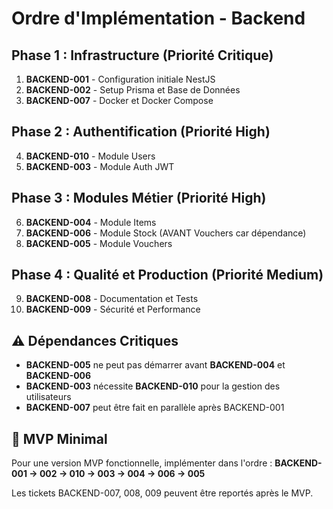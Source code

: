 # Ordre d'Implémentation - Backend

## Phase 1 : Infrastructure (Priorité Critique)
1. **BACKEND-001** - Configuration initiale NestJS
2. **BACKEND-002** - Setup Prisma et Base de Données
3. **BACKEND-007** - Docker et Docker Compose

## Phase 2 : Authentification (Priorité High)
4. **BACKEND-010** - Module Users
5. **BACKEND-003** - Module Auth JWT

## Phase 3 : Modules Métier (Priorité High)
6. **BACKEND-004** - Module Items
7. **BACKEND-006** - Module Stock (AVANT Vouchers car dépendance)
8. **BACKEND-005** - Module Vouchers

## Phase 4 : Qualité et Production (Priorité Medium)
9. **BACKEND-008** - Documentation et Tests
10. **BACKEND-009** - Sécurité et Performance

## ⚠️ Dépendances Critiques

- **BACKEND-005** ne peut pas démarrer avant **BACKEND-004** et **BACKEND-006**
- **BACKEND-003** nécessite **BACKEND-010** pour la gestion des utilisateurs
- **BACKEND-007** peut être fait en parallèle après BACKEND-001

## 🎯 MVP Minimal

Pour une version MVP fonctionnelle, implémenter dans l'ordre :
**BACKEND-001 → 002 → 010 → 003 → 004 → 006 → 005**

Les tickets BACKEND-007, 008, 009 peuvent être reportés après le MVP.